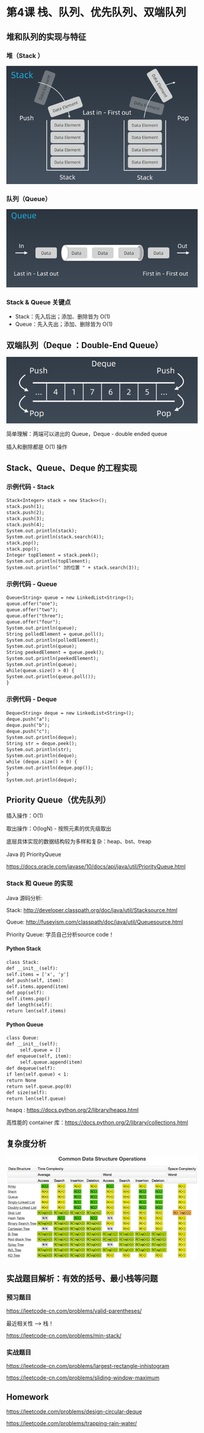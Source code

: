 # 第4课 栈、队列、优先队列、双端队列



## 堆和队列的实现与特征

### 堆（Stack ）

![stack](assets/4-stack.png)

### 队列（Queue）

![queue](assets/4-queue.png)

### Stack & Queue 关键点

- Stack：先入后出；添加、删除皆为 O(1)
- Queue：先入先出；添加、删除皆为 O(1)



## 双端队列（Deque ：Double-End Queue）

![deque](assets/4-deque.png)

简单理解：两端可以进出的 Queue，Deque - double ended queue

插入和删除都是 O(1) 操作



## Stack、Queue、Deque 的工程实现

### 示例代码 - Stack

```
Stack<Integer> stack = new Stack<>();
stack.push(1);
stack.push(2);
stack.push(3);
stack.push(4);
System.out.println(stack);
System.out.println(stack.search(4));
stack.pop();
stack.pop();
Integer topElement = stack.peek();
System.out.println(topElement);
System.out.println(" 3的位置 " + stack.search(3));
```

### 示例代码 - Queue

```
Queue<String> queue = new LinkedList<String>();
queue.offer("one");
queue.offer("two");
queue.offer("three");
queue.offer("four");
System.out.println(queue);
String polledElement = queue.poll();
System.out.println(polledElement);
System.out.println(queue);
String peekedElement = queue.peek();
System.out.println(peekedElement);
System.out.println(queue);
while(queue.size() > 0) {
System.out.println(queue.poll());
}
```

### 示例代码 - Deque

```
Deque<String> deque = new LinkedList<String>();
deque.push("a");
deque.push("b");
deque.push("c");
System.out.println(deque);
String str = deque.peek();
System.out.println(str);
System.out.println(deque);
while (deque.size() > 0) {
System.out.println(deque.pop());
}
System.out.println(deque);
```



## Priority Queue（优先队列）

插入操作：O(1)

取出操作：O(logN) - 按照元素的优先级取出

底层具体实现的数据结构较为多样和复杂：heap、bst、treap

Java 的 PriorityQueue

https://docs.oracle.com/javase/10/docs/api/java/util/PriorityQueue.html

### Stack 和 Queue 的实现

Java 源码分析:

Stack: http://developer.classpath.org/doc/java/util/Stacksource.html

Queue: http://fuseyism.com/classpath/doc/java/util/Queuesource.html

Priority Queue: 学员自己分析source code！

#### Python Stack

```
class Stack:
def __init__(self):
self.items = ['x', 'y']
def push(self, item):
self.items.append(item)
def pop(self):
self.items.pop()
def length(self):
return len(self.items)
```

#### Python Queue

```
class Queue:
def __init__(self):
	 self.queue = []
def enqueue(self, item):
	 self.queue.append(item)
def dequeue(self):
if len(self.queue) < 1:
return None 
return self.queue.pop(0)
def size(self):
return len(self.queue)
```

heapq : https://docs.python.org/2/library/heapq.html

高性能的 container 库：https://docs.python.org/2/library/collections.html



## 复杂度分析

![common-data-structure-operations](assets/4-common-data-structure-operations.png)



## 实战题目解析：有效的括号、最小栈等问题

### 预习题目

https://leetcode-cn.com/problems/valid-parentheses/

最近相关性 —> 栈！

https://leetcode-cn.com/problems/min-stack/

### 实战题目

https://leetcode-cn.com/problems/largest-rectangle-inhistogram 

https://leetcode-cn.com/problems/sliding-window-maximum

## Homework

https://leetcode.com/problems/design-circular-deque

https://leetcode.com/problems/trapping-rain-water/

